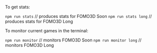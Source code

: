 To get stats:

`npm run stats` // produces stats for FOMO3D Soon
`npm run stats long` // produces stats for FOMO3D Long

To monitor current games in the terminal:

`npm run monitor` // monitors FOMO3D Soon
`npm run monitor long` // monitors FOMO3D Long
